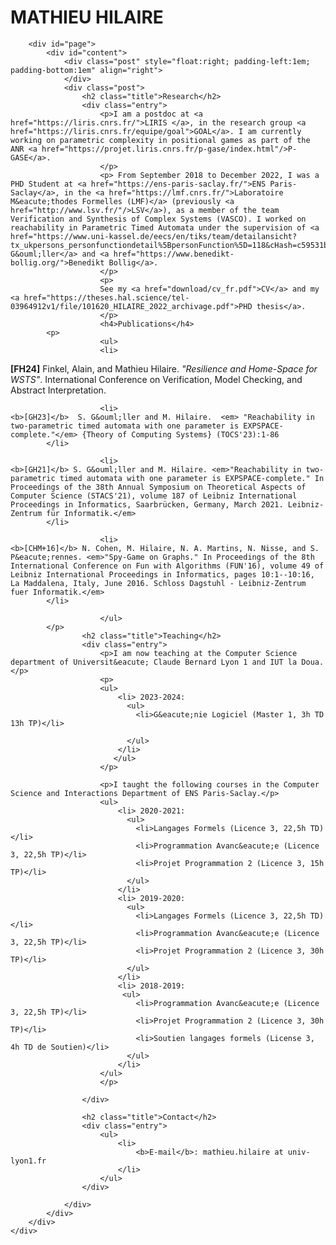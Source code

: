 <html>

<head>
    <meta http-equiv="content-type" content="text/html; charset=utf-8" />
    <title>Mathieu Hilaire</title>
    <link href="style.css" rel="stylesheet" type="text/css" media="screen" />
    <link href='https://fonts.googleapis.com/css?family=Quicksand:700' rel='stylesheet' type='text/css'>
    <link href='https://fonts.googleapis.com/css?family=Open+Sans:400italic,700italic,400,700' rel='stylesheet' type='text/css'>
</head>
<body>
    <div id="wrapper">
        <div id="header-wrapper">
            <div id="header">
                        <div id="logo">
                    <h1>MATHIEU HILAIRE</h1> </div>
            </div>
        </div>

        <div id="page">
            <div id="content">
                <div class="post" style="float:right; padding-left:1em; padding-bottom:1em" align="right">
                </div>
                <div class="post">
                    <h2 class="title">Research</h2>
                    <div class="entry">
                        <p>I am a postdoc at <a href="https://liris.cnrs.fr/">LIRIS </a>, in the research group <a href="https://liris.cnrs.fr/equipe/goal">GOAL</a>. I am currently working on parametric complexity in positional games as part of the ANR <a href="https://projet.liris.cnrs.fr/p-gase/index.html"/>P-GASE</a>.
                        </p>
                        <p> From September 2018 to December 2022, I was a PHD Student at <a href="https://ens-paris-saclay.fr/">ENS Paris-Saclay</a>, in the <a href="https://lmf.cnrs.fr/">Laboratoire M&eacute;thodes Formelles (LMF)</a> (previously <a href="http://www.lsv.fr/"/>LSV</a>), as a member of the team Verification and Synthesis of Complex Systems (VASCO). I worked on reachability in Parametric Timed Automata under the supervision of <a href="https://www.uni-kassel.de/eecs/en/tiks/team/detailansicht?tx_ukpersons_personfunctiondetail%5BpersonFunction%5D=118&cHash=c59531be23b79bac603f6f96eda29c74">Stefan G&ouml;ller</a> and <a href="https://www.benedikt-bollig.org/">Benedikt Bollig</a>.
                        </p>
                        <p>
                        See my <a href="download/cv_fr.pdf">CV</a> and my <a href="https://theses.hal.science/tel-03964912v1/file/101620_HILAIRE_2022_archivage.pdf">PHD thesis</a>.
                        </p>
                        <h4>Publications</h4>
			<p>
                        <ul>
                        <li>
   <b>[FH24]</b>  Finkel, Alain, and Mathieu Hilaire. <em>"Resilience and Home-Space for WSTS"</em>. International Conference on Verification, Model Checking, and Abstract Interpretation.
			</li>

                        <li>
    <b>[GH23]</b>  S. G&ouml;ller and M. Hilaire.  <em> "Reachability in two-parametric timed automata with one parameter is EXPSPACE-complete."</em> {Theory of Computing Systems} (TOCS'23):1-86
			</li>

                        <li>
    <b>[GH21]</b> S. G&ouml;ller and M. Hilaire. <em>"Reachability in two-parametric timed automata with one parameter is EXPSPACE-complete." In Proceedings of the 38th Annual Symposium on Theoretical Aspects of Computer Science (STACS'21), volume 187 of Leibniz International Proceedings in Informatics, Saarbrücken, Germany, March 2021. Leibniz-Zentrum für Informatik.</em>
			</li>

                        <li>    
    <b>[CHM+16]</b> N. Cohen, M. Hilaire, N. A. Martins, N. Nisse, and S. P&eacute;rennes. <em>"Spy-Game on Graphs." In Proceedings of the 8th International Conference on Fun with Algorithms (FUN'16), volume 49 of Leibniz International Proceedings in Informatics, pages 10:1--10:16, La Maddalena, Italy, June 2016. Schloss Dagstuhl - Leibniz-Zentrum fuer Informatik.</em>
			</li>

                        </ul>
			</p>
                    <h2 class="title">Teaching</h2>
                    <div class="entry">
                        <p>I am now teaching at the Computer Science department of Universit&eacute; Claude Bernard Lyon 1 and IUT la Doua.</p>
                        <p>
                        <ul>
                            <li> 2023-2024:
                              <ul>
                                <li>G&eacute;nie Logiciel (Master 1, 3h TD 13h TP)</li>
                                
                              </ul>
                            </li>
                           </ul>
                        </p>

                        <p>I taught the following courses in the Computer Science and Interactions Department of ENS Paris-Saclay.</p>
                        <ul>
                            <li> 2020-2021:
                              <ul>
                                <li>Langages Formels (Licence 3, 22,5h TD)</li>
                                <li>Programmation Avanc&eacute;e (Licence 3, 22,5h TP)</li>
                                <li>Projet Programmation 2 (Licence 3, 15h TP)</li>
                              </ul>
                            </li>
                            <li> 2019-2020:
                              <ul>
                                <li>Langages Formels (Licence 3, 22,5h TD)</li>
                                <li>Programmation Avanc&eacute;e (Licence 3, 22,5h TP)</li>
                                <li>Projet Programmation 2 (Licence 3, 30h TP)</li> 
                              </ul>
                            </li>
                            <li> 2018-2019:
                             <ul>                            
                                <li>Programmation Avanc&eacute;e (Licence 3, 22,5h TP)</li>
                                <li>Projet Programmation 2 (Licence 3, 30h TP)</li> 
                                <li>Soutien langages formels (License 3, 4h TD de Soutien)</li>
                              </ul>
                            </li>
                        </ul>
                        </p>
                                  
                    </div>

                    <h2 class="title">Contact</h2>
                    <div class="entry">
                        <ul>
                            <li>
                                <b>E-mail</b>: mathieu.hilaire at univ-lyon1.fr
                            </li>
                        </ul>
                    </div>

                </div>
            </div>
        </div>
    </div>
</body>

</html>

